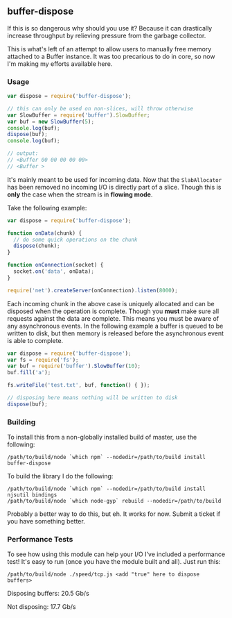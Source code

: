## buffer-dispose

If this is so dangerous why should you use it? Because it can drastically
increase throughput by relieving pressure from the garbage collector.

This is what's left of an attempt to allow users to manually free memory
attached to a Buffer instance. It was too precarious to do in core, so now I'm
making my efforts available here.

### Usage

```javascript
var dispose = require('buffer-dispose');

// this can only be used on non-slices, will throw otherwise
var SlowBuffer = require('buffer').SlowBuffer;
var buf = new SlowBuffer(5);
console.log(buf);
dispose(buf);
console.log(buf);

// output:
// <Buffer 00 00 00 00 00>
// <Buffer >
```

It's mainly meant to be used for incoming data. Now that the `SlabAllocator` has
been removed no incoming I/O is directly part of a slice. Though this is
**only** the case when the stream is in **flowing mode**.

Take the following example:

```javascript
var dispose = require('buffer-dispose');

function onData(chunk) {
  // do some quick operations on the chunk
  dispose(chunk);
}

function onConnection(socket) {
  socket.on('data', onData);
}

require('net').createServer(onConnection).listen(8000);
```

Each incoming chunk in the above case is uniquely allocated and can be disposed
when the operation is complete. Though you **must** make sure all requests
against the data are complete. This means you must be aware of any asynchronous
events. In the following example a buffer is queued to be written to disk, but
then memory is released before the asynchronous event is able to complete.

```javascript
var dispose = require('buffer-dispose');
var fs = require('fs');
var buf = require('buffer').SlowBuffer(10);
buf.fill('a');

fs.writeFile('test.txt', buf, function() { });

// disposing here means nothing will be written to disk
dispose(buf);
```

### Building

To install this from a non-globally installed build of master, use the
following:

```
/path/to/build/node `which npm` --nodedir=/path/to/build install buffer-dispose
```

To build the library I do the following:

```
/path/to/build/node `which npm` --nodedir=/path/to/build install njsutil bindings
/path/to/build/node `which node-gyp` rebuild --nodedir=/path/to/build
```

Probably a better way to do this, but eh. It works for now. Submit a ticket if
you have something better.

### Performance Tests

To see how using this module can help your I/O I've included a performance test!
It's easy to run (once you have the module built and all). Just run this:

```
/path/to/build/node ./speed/tcp.js <add "true" here to dispose buffers>
```

Disposing buffers: 20.5 Gb/s

Not disposing: 17.7 Gb/s
